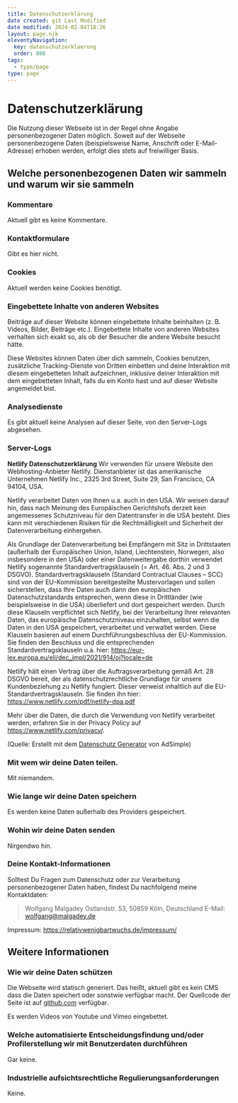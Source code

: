 ```yaml
---
title: Datenschutzerklärung
date created: git Last Modified
date modified: 2024-02-04T18:26
layout: page.njk
eleventyNavigation:
  key: datenschutzerklaerung
  order: 800
tags:
  - type/page
type: page
---
```


# Datenschutzerklärung

Die Nutzung dieser Webseite ist in der Regel ohne Angabe personenbezogener Daten möglich. Soweit auf der Webseite personenbezogene Daten (beispielsweise Name, Anschrift oder E-Mail-Adresse) erhoben werden, erfolgt dies stets auf freiwilliger Basis.

## Welche personenbezogenen Daten wir sammeln und warum wir sie sammeln

### Kommentare
Aktuell gibt es keine Kommentare.

### Kontaktformulare
Gibt es hier nicht.

### Cookies
Aktuell werden keine Cookies benötigt.

### Eingebettete Inhalte von anderen Websites
Beiträge auf dieser Website können eingebettete Inhalte beinhalten (z. B. Videos, Bilder, Beiträge etc.). Eingebettete Inhalte von anderen Websites verhalten sich exakt so, als ob der Besucher die andere Website besucht hätte.

Diese Websites können Daten über dich sammeln, Cookies benutzen, zusätzliche Tracking-Dienste von Dritten einbetten und deine Interaktion mit diesem eingebetteten Inhalt aufzeichnen, inklusive deiner Interaktion mit dem eingebetteten Inhalt, falls du ein Konto hast und auf dieser Website angemeldet bist.

### Analysedienste
Es gibt aktuell keine Analysen auf dieser Seite, von den Server-Logs abgesehen.

### Server-Logs
**Netlify Datenschutzerklärung**
Wir verwenden für unsere Website den Webhosting-Anbieter Netlify. Dienstanbieter ist das amerikanische Unternehmen Netlify Inc., 2325 3rd Street, Suite 29, San Francisco, CA 94104, USA.

Netlify verarbeitet Daten von Ihnen u.a. auch in den USA. Wir weisen darauf hin, dass nach Meinung des Europäischen Gerichtshofs derzeit kein angemessenes Schutzniveau für den Datentransfer in die USA besteht. Dies kann mit verschiedenen Risiken für die Rechtmäßigkeit und Sicherheit der Datenverarbeitung einhergehen.

Als Grundlage der Datenverarbeitung bei Empfängern mit Sitz in Drittstaaten (außerhalb der Europäischen Union, Island, Liechtenstein, Norwegen, also insbesondere in den USA) oder einer Datenweitergabe dorthin verwendet Netlify sogenannte Standardvertragsklauseln (= Art. 46. Abs. 2 und 3 DSGVO). Standardvertragsklauseln (Standard Contractual Clauses – SCC) sind von der EU-Kommission bereitgestellte Mustervorlagen und sollen sicherstellen, dass Ihre Daten auch dann den europäischen Datenschutzstandards entsprechen, wenn diese in Drittländer (wie beispielsweise in die USA) überliefert und dort gespeichert werden. Durch diese Klauseln verpflichtet sich Netlify, bei der Verarbeitung Ihrer relevanten Daten, das europäische Datenschutzniveau einzuhalten, selbst wenn die Daten in den USA gespeichert, verarbeitet und verwaltet werden. Diese Klauseln basieren auf einem Durchführungsbeschluss der EU-Kommission. Sie finden den Beschluss und die entsprechenden Standardvertragsklauseln u.a. hier: https://eur-lex.europa.eu/eli/dec_impl/2021/914/oj?locale=de

Netlify hält einen Vertrag über die Auftragsverarbeitung gemäß Art. 28 DSGVO bereit, der als datenschutzrechtliche Grundlage für unsere Kundenbeziehung zu Netlify fungiert. Dieser verweist inhaltlich auf die EU-Standardvertragsklauseln. Sie finden ihn hier: https://www.netlify.com/pdf/netlify-dpa.pdf

Mehr über die Daten, die durch die Verwendung von Netlify verarbeitet werden, erfahren Sie in der Privacy Policy auf https://www.netlify.com/privacy/.

(Quelle: Erstellt mit dem [Datenschutz Generator](https://www.adsimple.de/datenschutz-generator/) von AdSimple)

### Mit wem wir deine Daten teilen.
Mit niemandem.

### Wie lange wir deine Daten speichern
Es werden keine Daten außerhalb des Providers gespeichert.

### Wohin wir deine Daten senden
Nirgendwo hin.

### Deine Kontakt-Informationen
Solltest Du Fragen zum Datenschutz oder zur Verarbeitung personenbezogener Daten haben, findest Du nachfolgend meine Kontaktdaten:
> Wolfgang Malgadey
> Ostlandstr. 53, 50859 Köln, Deutschland
> E-Mail: wolfgang@malgadey.de

Impressum: https://relativwenigbartwuchs.de/impressum/


## Weitere Informationen
### Wie wir deine Daten schützen
Die Webseite wird statisch generiert. Das heißt, aktuell gibt es kein CMS dass die Daten speichert oder sonstwie verfügbar macht. Der Quellcode der Seite ist auf [github.com](https://github.com/wmalgadey/relativwenigbartwuchs.de) verfügbar.

Es werden Videos von Youtube und Vimeo eingebettet.

### Welche automatisierte Entscheidungsfindung und/oder Profilerstellung wir mit Benutzerdaten durchführen
Gar keine.

### Industrielle aufsichtsrechtliche Regulierungsanforderungen
Keine.